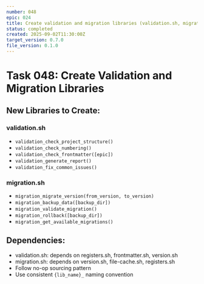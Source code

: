 ```yaml
---
number: 048
epic: 024
title: Create validation and migration libraries (validation.sh, migration.sh)
status: completed
created: 2025-09-02T11:30:00Z
target_version: 0.7.0
file_version: 0.1.0
---
```


# Task 048: Create Validation and Migration Libraries

## New Libraries to Create:

### validation.sh
- `validation_check_project_structure()`
- `validation_check_numbering()`
- `validation_check_frontmatter([epic])`
- `validation_generate_report()`
- `validation_fix_common_issues()`

### migration.sh
- `migration_migrate_version(from_version, to_version)`
- `migration_backup_data([backup_dir])`
- `migration_validate_migration()`
- `migration_rollback([backup_dir])`
- `migration_get_available_migrations()`

## Dependencies:
- validation.sh: depends on registers.sh, frontmatter.sh, version.sh
- migration.sh: depends on version.sh, file-cache.sh, registers.sh
- Follow no-op sourcing pattern
- Use consistent `{lib_name}_` naming convention
